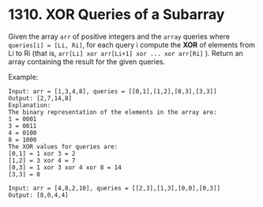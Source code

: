 # 1310. XOR Queries of a Subarray

Given the array ``arr`` of positive integers and the ``array`` queries where ``queries[i] = [Li, Ri]``, for each query i compute the **XOR** of elements from Li to Ri (that is, ``arr[Li] xor arr[Li+1] xor ... xor arr[Ri]`` ). Return an array containing the result for the given queries.

Example:
```
Input: arr = [1,3,4,8], queries = [[0,1],[1,2],[0,3],[3,3]]
Output: [2,7,14,8] 
Explanation: 
The binary representation of the elements in the array are:
1 = 0001 
3 = 0011 
4 = 0100 
8 = 1000 
The XOR values for queries are:
[0,1] = 1 xor 3 = 2 
[1,2] = 3 xor 4 = 7 
[0,3] = 1 xor 3 xor 4 xor 8 = 14 
[3,3] = 8

Input: arr = [4,8,2,10], queries = [[2,3],[1,3],[0,0],[0,3]]
Output: [8,0,4,4]
```
